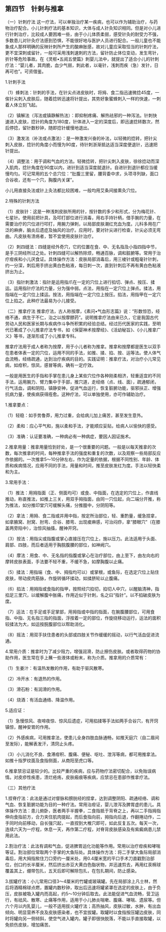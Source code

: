 ## 第四节　针剌与推拿

（一）针刺疗法 这一疗法，可以单独治疗某一疾病，也可以作为辅助治疗，与药物治疗配合。小儿针刺疗法的基本知识，大体与成人针灸知识相同。但是对小儿进行针刺治疗，比较成人要困难一些，由于小儿体质柔弱，感受针灸的耐受力不强，多数患儿对针灸疗法感到恐惧，不能很好地与医护人员进行配合。一般儿童也不能象成人那样明确的反映针刺所产生的酸麻胀感，故对儿童应采取恰当的针刺疗法，更不宜深刺或留针，一般可采用浅刺速刺的方法，留针防止体位变动，发生弯针，折针等危险事故。在《灵枢•五阅五使篇》刺婴儿法中，就提出了适合小儿的针刺疗法：“婴儿者，其肉脆，血少气弱，刺此者，以毫针，浅刺而疾（急）发针，日再可也”。可资借鉴。

1.针刺手法

（1）蜂刺法：针刺的手法，在针尖点进皮肤时，将拇、食二指迅速微捻45度，一俟针尖刺入皮肤后，随着捻转迅速将针提出，其势好象蜜蜂刺入一样的快速，一刺着人体立刻飞起。

（2）镇解法（泻法或镇静解热法）：即抑制疼痛、解热祛邪的一种泻法。针刺快速进入皮肤，捻针的角度为180度，针体进入一定的深度后，即迅速捻转数次，然后停捻，留针数秒钟，随即捻针缓慢地退出。

（3）激发法（补法或点激法）：是一种激发兴奋的补法，以轻微的捻转，把针尖刺入皮肤，捻针的角度小而慢为90度，待针刺浙渐抵达适当深度便退针，迅速把针提出。

（4）调整法：用于调和气血的方法。轻微捻转，把针尖刺入皮肤，徐徐捻动而深入肌肉，捻针角度在90度以内，进针到适当深度就退针。自进针到退针都应当缓慢均匀。可记常用的五个总穴位：“肚腹三里留，腰背委中求，头项寻列缺，面口合谷收，还有一个穴，胸腹内关谋”。

小儿用直接灸法或针上灸法都比较困难，一般均用艾条间接熏灸穴位。

2.特殊的针刺方法

（1）皮肤针：这是一种浅刺皮肤所用的针，按针数的多少和形式，分为梅花针、七星针。使用前把针具，及叩打部位进行消毒，用右手持针柄，借手腕的力量，在需要治疗的穴位进行叩打，用腕力弹刺，以局部皮肤潮红充血为度。儿科多用在广泛的麻痹，脑炎后遗症及抽风的治疗。应用时，要对针尖进行检查，针尖必须无弯曲。凡皮肤有溃疡者，暂不宜使用皮肤针治疗。

（2）刺四缝法：四缝是经外奇穴，它的位置在食、中、无名指及小指四指中节，是手三阴经所过之处。针刺四缝可以解热除烦，畅通百脉，调和脏腑等。常用于治疗疳疾和小儿厌食证。具体操作方法：皮肤局部消毒后，用三棱针或粗毫针针刺，约一分深，刺后用手挤出黄白色粘液，每日刺一次，直到针刺后不再有黄白色粘液挤出为止。

（3）指针刺激法：指针是运用指爪在一定的穴位上进行掐切、弹点、按压、揉运。运用指针疗法的力量，分为强中弱。点法，用指在一定穴位上弹点。揉法，用指端在一定穴位上揉运。按法，用指端在一定穴位上按压。掐法，用指甲在一定穴位上掐之。此种疗法最易为小儿接受。

（二）推拿疗法 推拿疗法，古人称按摩，《素问•气血形志篇》说：“形数惊恐，经络不通，病生于不仁，治之以按摩醪药”。说明推拿疗法由来已久，它是我国古代劳动人民和医家长期与疾病作斗争所积累的经验总结。经过历代医家的实践，至明代已著成了小儿推拿疗法专书，如《保婴神术按摩经》、《活幼秘旨》、《小儿推拿广义》等书，逐渐形成了小儿推拿专科。

推拿疗法用于成人者称为按摩，用于小儿者称为推拿。推拿和按摩都是医生以双手在患者体表一定的穴位，运用不同的手法，如推、揉、掐、按、运等法。使人体气血流畅，经络疏通，达到治疗疾病的目的。实践证明：推拿疗法，对治疗小儿常见病，如疳积，惊凤，感冒等病，确有一定疗效。

一般是用医生的手指和手掌在患儿身上某些穴位作各种刚柔相济，轻重适宜的不同手法，运用腕力、臂力集中于手部，推穴道，走经络（点、线、面），疏通郁闭，行气活血，调和阴阳，镇静安神，促进气血运行，恢复脏腑功能，驱邪扶正、增强抗病力量，使疾病获得痊愈。这种疗法，可以单独使用，亦可作辅助治疗。

1.推拿要点：

（1）轻稳：如手势鲁莽，用力过重，会给病儿加上痛苦，甚至发生意外。

（2）柔和：应心平气和，施以柔和手法，才能顺应妥贴，给病人以愉快的感受。

（3）准确：认证要准确，一种病必有一种病症，要因人因证施术。

2.推拿用量：推拿用量恰到好处，是一个很重要的问题。一般是以每天推拿的次数，每次推拿的时间，每种推拿手法的强度和重复的次数，以及观察一些局部反应作依据的。一次推拿5〜10分钟左右，作为定量的依据，根据不同性别、年龄、体质和疾病情况，应用不同的手法，用量和时间，推至皮肤发红为度。手法以轻快柔和为主。

3.常用手法：

（1）推法：用拇指面（正、侧面均可）或食、中指面，在选定的穴位上，作直线推动，称直推法，如推上三关，用双手拇指面，由同一穴位起，向二端分开推，称为推法，如分推印堂穴可缓解头痛，分推膻中，分阴阳等。

（2）拿法：用拇、食二指或并用中指，按定所治部位，轻、重酌量，缓急捏拿，如拿腋窝、肘窝、肘弯、合谷、膝弯、出现痠麻感，可治闷痧，拿“膝眼穴”（在膝盖两旁陷中），治惊风抽搐，醒神开窍。

（3）按法：用指尖或指腹或掌心直接压在穴位上，施以压力。此法适用于头面、肩部、四肢，而后者适用于胸脘腹腰的部位，如神阙穴。

（4）摩法：用食、中、无名指的指腹或掌心在治疗部位，由上至下，由左向右的摩转皮肤表面，手法要不轻不重，不缓不急，如摩胸腹以止痛。

（5）揉法：用指端（食、中、拇指均可以）或掌根，或鱼际，在选定穴位上贴住皮肤，带动皮肉筋脉，作旋转循环揉动，如揉脐轮以止腹痛。

（6）掐法：用拇指或食指的指甲，按照经穴掐切，掐切人中穴，以醒脑清神，指掐足三里穴，以缓解腹中胀痛，作用近似于针刺，名之曰“指针”。以不掐破皮肤为度。

（7）运法：在手足或手足掌部，用拇指或中指的指面，在腕腹腰部位，可用食指、中指、无名指三指的指面，浮按着一定的部位，作旋绕移动运行，运法的面积较揉法为大，如运按脘腹部位以帮助消化。

（8）摇法：用双手扶住患者的头部或四肢关节作缓缓的摇动，以行气活血促进流通。

4.常用介质：推拿时为了减少阻力，增强润滑，防止擦伤皮肤。或者取得药物的协助作用，医生常在手上蘸一些液体或粉末，称为介质。推拿用的介质常有：

（1）生姜汁：有温热发散的作用，有助于驱风散寒。

（2）冷开水：有退热的作用。

（3）滑石粉：有润滑的作用。

（4）烧酒：有活血通络、降温作用。

5.适应证：

（1）急慢惊风、夜啼夜惊、惊风后遗症，可用掐揉等手法如两手合谷穴，有开窍镇惊，醒神安胃的作用。

（2）外感疾病，可用推拿法，使患儿全身四肢血脉通畅，如推天庭穴（自二眉间至发际），能解表发汗，清窍止头疼。

（3）小儿消化不良、食滞疳积、腹痛、便秘、呕吐、泄泻等病，都可用推拿法。如推十指罗纹面及食指侧面，从商阳至虎口等。

6.推拿禁忌证是较少的。比较严重的疾病，应与药物疗法密切配合，以免贻误病情。对皮疹性疾患，溃烂疮疡，皮肤瘢痕等疾病，应禁忌在患部作推拿疗法。

（三）其他疗法

1.捏脊疗法：此法是通过对督脉和膀胱经的捏拿，达到调整阴阳、疏通经络、调和气血、恢复脏腑功能为目的一种疗法。常用治疳证，婴儿泄泻及脾胃虚的患儿。具体操作方法：患儿俯卧，医者两手半握拳，二食指抵于背脊之上，再以二手指拇指伸向食指前方，合力夹住肌肉提起，而后食指向前，拇指向后退，作翻捲动作，二手同时向前移动，自长强穴起，一直捏到大椎穴即可，如此反复五次。每天一次，连续六天为一疗程，休息一天，再作第二疗程，对脊背皮肤感染及有紫癜病患儿禁用此法。

2.割治疗法：此法有调和气血，促进脾胃运化功能等作用。常用以治疗疳疾和哮喘等证。割治部位常取两个手掌的大鱼际处。具体操作方法：将二手掌大鱼际局部消毒后，用大拇指揿住刀口旁约一厘米处，用0.4厘米宽的平口手术刀直戳割治部位，创口约长半厘米，然后挤出赤豆大黄白色脂状物，并迅速剪去，再用红汞棉球覆盖其上，绷带包扎，五天后即可解除包扎，在包扎期间，防止感染。

3.拔罐疗法：小儿常用口径3〜4厘米的竹罐或玻璃罐。先在局部涂上凡士林，然后将酒精棉球点燃，置罐内数秒钟，取出后迅速将罐紧罩在选定的皮肤上，由于负压，皮肤被吸入罐内而高起，约5〜10分钟后取去。此法能促进气血流畅，营卫运行，有祛风、散寒、止痛等作用，适用于小儿肺炎喘嗽、腹痛、哮喘、遗尿等。但六个月以内乳婴儿，一般不适用拔火罐疗法；高热抽风，皮肤过敏，水肿，有出血倾向、明显营养不良及皮肤感染者，也不宜拔罐。取罐时以食指按压罐边皮肤，同时将罐向另一侧倾斜，使空气进入罐内，罐子即很快脱落，不能以手直接取罐，以免损伤皮肤，增加痛苦。